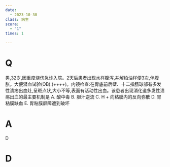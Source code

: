 ```yaml
---
date:
  - 2023-10-30
class: 病生
score:
  - "1"
times: 1

---
```



# Q
男,32岁,因重度烧伤急诊入院。2天后患者出现水样腹泻,并解柏油样便3次,伴腹胀。大便潜血试验(OB):(++++)。内镜检查:在胃底前后壁、十二指肠球部有多发性溃疡出血灶,呈斑点状,大小不等,表面有活动性出血。该患者出现消化道多发性溃疡出血的最主要机制是
A. 酸中毒
B. 胆汁逆流
C. H + 向粘膜内的反向弥散
D. 胃粘膜缺血
E. 胃粘膜屏障遭到破坏


# A
D





# D